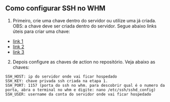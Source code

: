 ## Como configurar SSH no WHM

1. Primeiro, crie uma chave dentro do servidor ou utilize uma já criada. OBS: a chave deve ser criada dentro do servidor. Segue abaixo links úteis para criar uma chave:
- [link 1](https://github.com/appleboy/scp-action)
- [link 2](https://help.umbler.com/hc/pt-br/articles/206576653-Gerando-a-chave-p%C3%BAblica-do-SSH?gad=1&gclid=CjwKCAjw-b-kBhB-EiwA4fvKrCLGxPkkq0JydG2Cw7U_VfjbM5Qt6-mWtTyvOHp3wzN_llQLu0knwhoC6-AQAvD_BwE)
- [link 3](https://docs.github.com/pt/authentication/connecting-to-github-with-ssh/generating-a-new-ssh-key-and-adding-it-to-the-ssh-agent)
2. Depois configure as chaves de action no repositório. Veja abaixo as chaves:
``` 
SSH_HOST: ip do servidor onde vai ficar hospedado
SSH_KEY: chave privada ssh criada na etapa 1.
SSH_PORT: 1157 (porta do ssh no whm. para descobrir qual é o numero da porta, abra o terminal no whm e digite: nano /etc/ssh/sshd_config)
SSH_USER: username da conta do servidor onde vai ficar hospedado
 ```
